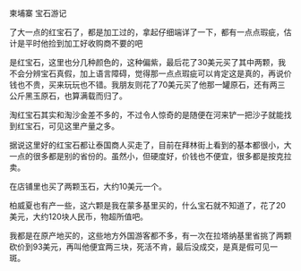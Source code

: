 柬埔寨 宝石游记


了大一点的红宝石了，都是加工过的，拿起仔细端详了一下，都有一点点瑕疵，估计是平时他捡到加工好收购商不要的吧


是红宝石，这里也分几种颜色的，这种偏紫，最后花了30美元买了其中两颗，我不会分辨宝石真假，加上语言障碍，觉得那一点点瑕疵可以肯定这是真的，再说价钱也不贵，买来玩玩也不错。我朋友则花了70美元买了他那一罐原石，还有两三公斤黑玉原石，也算满载而归了。


淘红宝石其实和淘沙金差不多的，不过令人惊奇的是随便在河来铲一把沙子就能找到红宝石，可见这里产量之多。


据说这里好的红宝石都让泰国商人买走了，目前在拜林街上看到的基本都很小，大一点的很多都是别的省份的。虽然小，但硬度好，价钱也不便宜，很多都是按克拉卖。


在店铺里也买了两颗玉石，大约10美元一个。


柏威夏也有产一些，这六颗是我在蒙多基里买的，什么宝石就不知道了，花了20美元，大约120块人民币，物超所值吧。


我都是在原产地买的，这些地方外国游客都不多，有一次在拉塔纳基里省挑了两颗砍价到93美元，再叫他便宜两三块，死活不肯，最后没成交，是真是假可见一斑。
